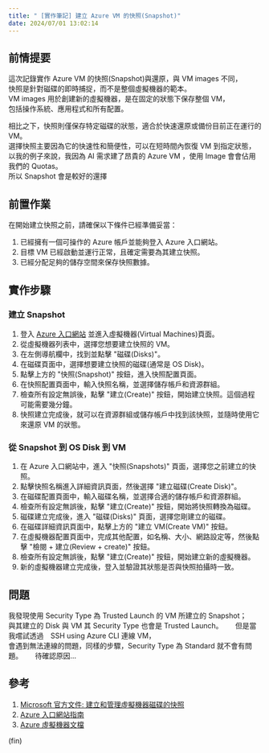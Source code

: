 ```yaml
---
title: " [實作筆記] 建立 Azure VM 的快照(Snapshot)"
date: 2024/07/01 13:02:14
---
```


## 前情提要

這次記錄實作 Azure VM 的快照(Snapshot)與還原，與 VM images 不同，  
快照是針對磁碟的即時捕捉，而不是整個虛擬機器的範本。  
VM images 用於創建新的虛擬機器，是在固定的狀態下保存整個 VM，  
包括操作系統、應用程式和所有配置。  

相比之下，快照則僅保存特定磁碟的狀態，適合於快速還原或備份目前正在運行的 VM。  
選擇快照主要因為它的快速性和簡便性，可以在短時間內恢復 VM 到指定狀態，  
以我的例子來說，我因為 AI 需求建了昂貴的 Azure VM ，使用 Image 會會佔用我們的 Quotas。  
所以 Snapshot 會是較好的還擇

## 前置作業

在開始建立快照之前，請確保以下條件已經準備妥當：

1. 已經擁有一個可操作的 Azure 帳戶並能夠登入 Azure 入口網站。
2. 目標 VM 已經啟動並運行正常，且確定需要為其建立快照。
3. 已經分配足夠的儲存空間來保存快照數據。

## 實作步驟

### 建立 Snapshot

1. 登入 [Azure 入口網站](https://portal.azure.com) 並進入虛擬機器(Virtual Machines)頁面。
2. 從虛擬機器列表中，選擇您想要建立快照的 VM。
3. 在左側導航欄中，找到並點擊 "磁碟(Disks)"。
4. 在磁碟頁面中，選擇想要建立快照的磁碟(通常是 OS Disk)。
5. 點擊上方的 "快照(Snapshot)" 按鈕，進入快照配置頁面。
6. 在快照配置頁面中，輸入快照名稱，並選擇儲存帳戶和資源群組。
7. 檢查所有設定無誤後，點擊 "建立(Create)" 按鈕，開始建立快照。這個過程可能需要幾分鐘。
8. 快照建立完成後，就可以在資源群組或儲存帳戶中找到該快照，並隨時使用它來還原 VM 的狀態。

### 從 Snapshot 到 OS Disk 到 VM

1. 在 Azure 入口網站中，進入 "快照(Snapshots)" 頁面，選擇您之前建立的快照。
2. 點擊快照名稱進入詳細資訊頁面，然後選擇 "建立磁碟(Create Disk)"。
3. 在磁碟配置頁面中，輸入磁碟名稱，並選擇合適的儲存帳戶和資源群組。
4. 檢查所有設定無誤後，點擊 "建立(Create)" 按鈕，開始將快照轉換為磁碟。
5. 磁碟建立完成後，進入 "磁碟(Disks)" 頁面，選擇您剛建立的磁碟。　　
6. 在磁碟詳細資訊頁面中，點擊上方的 "建立 VM(Create VM)" 按鈕。
7. 在虛擬機器配置頁面中，完成其他配置，如名稱、大小、網路設定等，然後點擊 "檢閱 + 建立(Review + create)" 按鈕。　　
8. 檢查所有設定無誤後，點擊 "建立(Create)" 按鈕，開始建立新的虛擬機器。　　
9. 新的虛擬機器建立完成後，登入並驗證其狀態是否與快照拍攝時一致。　　

## 問題

我發現使用 Security Type 為 Trusted Launch 的 VM 所建立的 Snapshot；　　
與其建立的 Disk 與 VM 其 Security Type 也會是 Trusted Launch。　　
但是當我嚐試透過　SSH using Azure CLI 連線 VM，  
會遇到無法連線的問題，同樣的步驟，Security Type 為 Standard 就不會有問題。　　
待確認原因…　　

## 參考

1. [Microsoft 官方文件: 建立和管理虛擬機器磁碟的快照](https://learn.microsoft.com/zh-tw/azure/virtual-machines/windows/snapshot-copy-managed-disk)
2. [Azure 入口網站指南](https://docs.microsoft.com/zh-tw/azure/azure-portal/)
3. [Azure 虛擬機器文檔](https://docs.microsoft.com/zh-tw/azure/virtual-machines/)

(fin)
